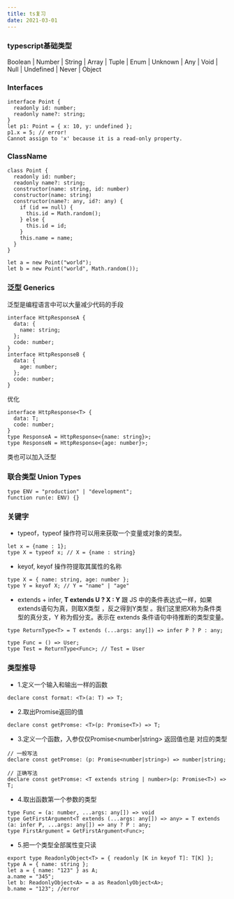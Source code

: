 ```yaml
---
title: ts复习
date: 2021-03-01
---
```


### typescript基础类型

Boolean | Number | String | Array | Tuple | Enum | Unknown | Any | Void | Null | Undefined | Never | Object

### Interfaces

```
interface Point {
  readonly id: number;
  readonly name?: string;
}
let p1: Point = { x: 10, y: undefined };
p1.x = 5; // error!
Cannot assign to 'x' because it is a read-only property.
```

### ClassName
```
class Point {
  readonly id: number;
  readonly name?: string;
  constructor(name: string, id: number)
  constructor(name: string)
  constructor(name?: any, id?: any) {
    if (id == null) {
      this.id = Math.random();
    } else {
      this.id = id;
    }
    this.name = name;
  }
}

let a = new Point("world");
let b = new Point("world", Math.random());
```

### 泛型 Generics
泛型是编程语言中可以大量减少代码的手段

```
interface HttpResponseA {
  data: {
    name: string;
  };
  code: number;
}
interface HttpResponseB {
  data: {
    age: number;
  };
  code: number;
}
```
优化
```
interface HttpResponse<T> {
  data: T;
  code: number;
}
type ResponseA = HttpResponse<{name: string}>;
type ResponseN = HttpResponse<{age: number}>;
```
类也可以加入泛型

### 联合类型 Union Types

```
type ENV = "production" | "development";
function run(e: ENV) {}
```

### 关键字


* typeof，typeof 操作符可以用来获取一个变量或对象的类型。
```
let x = {name : 1};
type X = typeof x; // X = {name : string}
```
* keyof, keyof 操作符提取其属性的名称
```
type X = { name: string, age: number };
type Y = keyof X; // Y = "name" | "age"
```

* extends + infer, **T extends U ? X : Y**  跟 JS 中的条件表达式一样，如果extends语句为真，则取X类型 ，反之得到Y类型 。我们这里把X称为条件类型的真分支，Y 称为假分支。表示在 extends 条件语句中待推断的类型变量。
```
type ReturnType<T> = T extends (...args: any[]) => infer P ? P : any;

type Func = () => User;
type Test = ReturnType<Func>; // Test = User
```

### 类型推导

* 1.定义一个输入和输出一样的函数

```
declare const format: <T>(a: T) => T;
```
* 2.取出Promise返回的值

```
declare const getPromse: <T>(p: Promise<T>) => T;
```
* 3.定义一个函数，入参仅仅Promise<number|string> 返回值也是 对应的类型

```
// 一般写法
declare const getPromse: (p: Promise<number|string>) => number|string;

// 正确写法
declare const getPromse: <T extends string | number>(p: Promise<T>) => T;
```
* 4.取出函数第一个参数的类型
```
type Func = (a: number, ...args: any[]) => void
type GetFirstArgument<T extends (...args: any[]) => any> = T extends (a: infer P, ...args: any[]) => any ? P : any;
type FirstArgument = GetFirstArgument<Func>;
```
* 5.把一个类型全部属性变只读
```
export type ReadonlyObject<T> = { readonly [K in keyof T]: T[K] };
type A = { name: string };
let a = { name: "123" } as A;
a.name = "345";
let b: ReadonlyObject<A> = a as ReadonlyObject<A>;
b.name = "123"; //error
```



